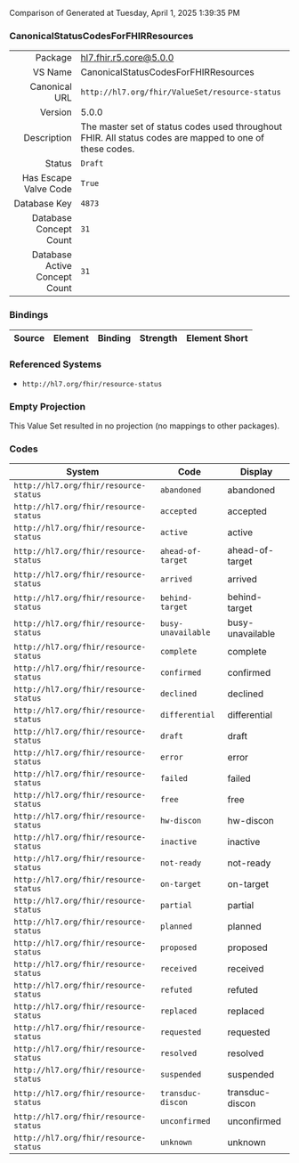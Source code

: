 Comparison of 
Generated at Tuesday, April 1, 2025 1:39:35 PM

### CanonicalStatusCodesForFHIRResources

|      |     |
| ---: | --- |
| Package | hl7.fhir.r5.core@5.0.0 |
| VS Name | CanonicalStatusCodesForFHIRResources |
| Canonical URL | `http://hl7.org/fhir/ValueSet/resource-status` |
| Version | 5.0.0 |
| Description | The master set of status codes used throughout FHIR. All status codes are mapped to one of these codes. |
| Status | `Draft` |
| Has Escape Valve Code | `True` |
| Database Key | `4873` |
| Database Concept Count | `31` |
| Database Active Concept Count | `31` |
### Bindings

| Source | Element | Binding | Strength | Element Short |
| ------ | ------- | ------- | -------- | ------------- |

### Referenced Systems

* `http://hl7.org/fhir/resource-status`
### Empty Projection

This Value Set resulted in no projection (no mappings to other packages).

### Codes

| System | Code | Display |
| ------ | ---- | ------- |
| `http://hl7.org/fhir/resource-status` | `abandoned` | abandoned |
| `http://hl7.org/fhir/resource-status` | `accepted` | accepted |
| `http://hl7.org/fhir/resource-status` | `active` | active |
| `http://hl7.org/fhir/resource-status` | `ahead-of-target` | ahead-of-target |
| `http://hl7.org/fhir/resource-status` | `arrived` | arrived |
| `http://hl7.org/fhir/resource-status` | `behind-target` | behind-target |
| `http://hl7.org/fhir/resource-status` | `busy-unavailable` | busy-unavailable |
| `http://hl7.org/fhir/resource-status` | `complete` | complete |
| `http://hl7.org/fhir/resource-status` | `confirmed` | confirmed |
| `http://hl7.org/fhir/resource-status` | `declined` | declined |
| `http://hl7.org/fhir/resource-status` | `differential` | differential |
| `http://hl7.org/fhir/resource-status` | `draft` | draft |
| `http://hl7.org/fhir/resource-status` | `error` | error |
| `http://hl7.org/fhir/resource-status` | `failed` | failed |
| `http://hl7.org/fhir/resource-status` | `free` | free |
| `http://hl7.org/fhir/resource-status` | `hw-discon` | hw-discon |
| `http://hl7.org/fhir/resource-status` | `inactive` | inactive |
| `http://hl7.org/fhir/resource-status` | `not-ready` | not-ready |
| `http://hl7.org/fhir/resource-status` | `on-target` | on-target |
| `http://hl7.org/fhir/resource-status` | `partial` | partial |
| `http://hl7.org/fhir/resource-status` | `planned` | planned |
| `http://hl7.org/fhir/resource-status` | `proposed` | proposed |
| `http://hl7.org/fhir/resource-status` | `received` | received |
| `http://hl7.org/fhir/resource-status` | `refuted` | refuted |
| `http://hl7.org/fhir/resource-status` | `replaced` | replaced |
| `http://hl7.org/fhir/resource-status` | `requested` | requested |
| `http://hl7.org/fhir/resource-status` | `resolved` | resolved |
| `http://hl7.org/fhir/resource-status` | `suspended` | suspended |
| `http://hl7.org/fhir/resource-status` | `transduc-discon` | transduc-discon |
| `http://hl7.org/fhir/resource-status` | `unconfirmed` | unconfirmed |
| `http://hl7.org/fhir/resource-status` | `unknown` | unknown |
